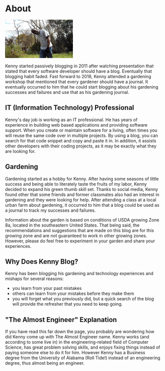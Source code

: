 ﻿---
date: 2019-12-22
description: Information about this blog and Kenny Robinson.
author: Kenny Robinson
---

# About

![](../images/SAM_2423-f008473.png)

Kenny started passively blogging in 2011 after watching presentation that stated that every software developer should have a blog. Eventually that blogging habit faded. Fast forward to 2018, Kenny attended a gardening workshop that mentioned that every gardener should have a journal. It eventually occurred to him that he could start blogging about his gardening successes and failures and use that as his gardening journal.

## IT (Information Technology) Professional

Kenny's day job is working as an IT professional. He has years of experience in building web based applications and providing software support. When you create or maintain software for a living, often times you will reuse the same code over in multiple projects. By using a blog, you can search for that code snippet and copy and paste it in. In addition, it assists other developers with their coding projects, as it may be exactly what they are looking for.

## Gardening

Gardening started as a hobby for Kenny. After having some seasons of little success and being able to literately taste the fruits of my labor, Kenny decided to expand his green thumb skill set. Thanks to social media, Kenny found other that some friends and former classmates also had an interest in gardening and they were looking for help. After attending a class at a local urban farm about gardening, it occurred to him that a blog could be used as a journal to track my successes and failures.

Information about the garden is based on conditions of USDA growing Zone 8a, located in the southeastern United States. That being said, the recommendations and suggestions that are made on this blog are for this growing zone and are not guaranteed to work in other growing zones. However, please do feel free to experiment in your garden and share your experiences. 

## Why Does Kenny Blog?

Kenny has been blogging his gardening and technology experiences and mishaps for several reasons: 

* you learn from your past mistakes 
* others can learn from your mistakes before they make them 
* you will forget what you previously did, but a quick search of the blog will provide the refresher that you need to keep going.

## "The Almost Engineer" Explanation

If you have read this far down the page, you probably are wondering how did Kenny come up with The Almost Engineer name. Kenny works (and according to some live in) in the engineering-related field of Computer Science, has great problem solving skills, and enjoys fixing things instead of paying someone else to do it for him. However Kenny has a Business degree from the University of Alabama (Roll Tide!) instead of an engineering degree, thus almost being an engineer.

